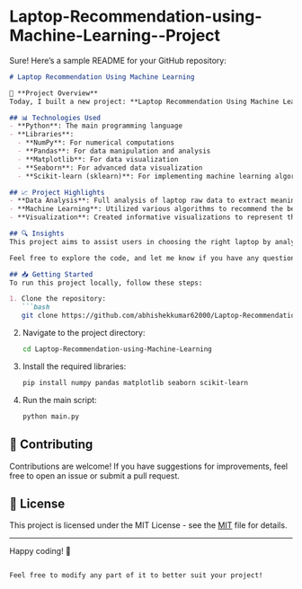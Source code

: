 # Laptop-Recommendation-using-Machine-Learning--Project

Sure! Here’s a sample README for your GitHub repository:

```markdown
# Laptop Recommendation Using Machine Learning

🚀 **Project Overview**  
Today, I built a new project: **Laptop Recommendation Using Machine Learning**! This project leverages Python and various libraries to analyze laptop raw data and provide insightful recommendations.

## 📊 Technologies Used
- **Python**: The main programming language
- **Libraries**:
  - **NumPy**: For numerical computations
  - **Pandas**: For data manipulation and analysis
  - **Matplotlib**: For data visualization
  - **Seaborn**: For advanced data visualization
  - **Scikit-learn (sklearn)**: For implementing machine learning algorithms

## 📈 Project Highlights
- **Data Analysis**: Full analysis of laptop raw data to extract meaningful insights.
- **Machine Learning**: Utilized various algorithms to recommend the best laptops based on user preferences.
- **Visualization**: Created informative visualizations to represent the data and findings effectively.

## 🔍 Insights
This project aims to assist users in choosing the right laptop by analyzing various features and performance metrics. 

Feel free to explore the code, and let me know if you have any questions or suggestions! 😊

## 📥 Getting Started
To run this project locally, follow these steps:

1. Clone the repository:
   ```bash
   git clone https://github.com/abhishekkumar62000/Laptop-Recommendation-using-Machine-Learning.git
   ```
2. Navigate to the project directory:
   ```bash
   cd Laptop-Recommendation-using-Machine-Learning
   ```
3. Install the required libraries:
   ```bash
   pip install numpy pandas matplotlib seaborn scikit-learn
   ```
4. Run the main script:
   ```bash
   python main.py
   ```

## 🤝 Contributing
Contributions are welcome! If you have suggestions for improvements, feel free to open an issue or submit a pull request.

## 📄 License
This project is licensed under the MIT License - see the [MIT](LICENSE) file for details.

---

Happy coding! 🎉
```

Feel free to modify any part of it to better suit your project!
